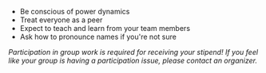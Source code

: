 * Be conscious of power dynamics
* Treat everyone as a peer
* Expect to teach and learn from your team members
* Ask how to pronounce names if you're not sure

*Participation in group work is required for receiving your stipend! If you feel like
your group is having a participation issue, please contact an organizer.*
